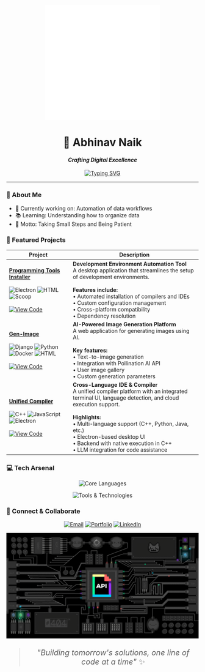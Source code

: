 <div align="center">
  <img src="./code.gif">
 
# 🌟 Abhinav Naik
#### _Crafting Digital Excellence_

[![Typing SVG](https://readme-typing-svg.herokuapp.com?font=Fira+Code&pause=1000&color=2E9FD1&center=true&vCenter=true&width=435&lines=Automate+Process;SQL;Core+Java;Google+AI+Studio;Git;Tech+Explorer)](https://git.io/typing-svg)
</div>

---
### 💫 About Me
- 🔭 Currently working on: Automation of data workflows
- 📚 Learning: Understanding how to organize data
- 🌟 Motto: Taking Small Steps and Being Patient

### 🚀 Featured Projects

| Project | Description |
|---------|-------------|
| [**Programming Tools Installer**](https://github.com/helloitsmeabhi/prginst) <br><br> ![Electron](https://img.shields.io/badge/Electron-47848F?style=flat&logo=electron&logoColor=white) ![HTML](https://img.shields.io/badge/HTML-E34F26?style=flat&logo=html5&logoColor=white) ![Scoop](https://img.shields.io/badge/Scoop-00ADD8?style=flat&logo=windows&logoColor=white) <br><br> [![View Code](https://img.shields.io/badge/View_Code-181717?style=for-the-badge&logo=github&logoColor=white)](https://github.com/helloitsmeabhi/prginst) | **Development Environment Automation Tool** <br> A desktop application that streamlines the setup of development environments.<br><br> **Features include:** <br> • Automated installation of compilers and IDEs <br> • Custom configuration management <br> • Cross-platform compatibility <br> • Dependency resolution |
| [**Gen-Image**](https://github.com/helloitsmeabhi/genimage) <br><br> ![Django](https://img.shields.io/badge/Django-092E20?style=flat&logo=django&logoColor=white) ![Python](https://img.shields.io/badge/Python-3776AB?style=flat&logo=python&logoColor=white) ![Docker](https://img.shields.io/badge/Docker-2496ED?style=flat&logo=docker&logoColor=white) ![HTML](https://img.shields.io/badge/HTML-E34F26?style=flat&logo=html5&logoColor=white) <br><br> [![View Code](https://img.shields.io/badge/View_Code-181717?style=for-the-badge&logo=github&logoColor=white)](https://github.com/helloitsmeabhi/genimage) | **AI-Powered Image Generation Platform** <br> A web application for generating images using AI.<br><br> **Key features:** <br> • Text-to-image generation <br> • Integration with Pollination AI API <br> • User image gallery <br> • Custom generation parameters |
| [**Unified Compiler**](https://github.com/helloitsmeabhi/unified-compiler) <br><br> ![C++](https://img.shields.io/badge/C++-00599C?style=flat&logo=c%2B%2B&logoColor=white) ![JavaScript](https://img.shields.io/badge/JavaScript-F7DF1E?style=flat&logo=javascript&logoColor=black) ![Electron](https://img.shields.io/badge/Electron-47848F?style=flat&logo=electron&logoColor=white)<br><br> [![View Code](https://img.shields.io/badge/View_Code-181717?style=for-the-badge&logo=github&logoColor=white)](https://github.com/helloitsmeabhi/uclad) | **Cross-Language IDE & Compiler** <br> A unified compiler platform with an integrated terminal UI, language detection, and cloud execution support.<br><br> **Highlights:** <br> • Multi-language support (C++, Python, Java, etc.) <br> • Electron-based desktop UI <br> • Backend with native execution in C++ <br> • LLM integration for code assistance |

### 💻 Tech Arsenal
<div align="center">

![Core Languages](https://skillicons.dev/icons?i=c,cpp,java,html)

![Tools & Technologies](https://skillicons.dev/icons?i=django,mysql,vscode,visualstudio,git)

</div>

### 🤝 Connect & Collaborate
<div align="center">

[![Email](https://img.shields.io/badge/Email-EA4335.svg?style=for-the-badge&logo=gmail&logoColor=white)](mailto:helloitsmeabhinav2003@gmail.com)
[![Portfolio](https://img.shields.io/badge/Portfolio-181717.svg?style=for-the-badge&logo=github&logoColor=white)](https://helloitsmeabhi.github.io)
[![LinkedIn](https://img.shields.io/badge/LinkedIn-0A66C2.svg?style=for-the-badge&logo=linkedin&logoColor=white)](https://www.linkedin.com/in/abhinav-naik-6520592b4/)

</div>

<div align="center" style="font-size:20px;">
  <img src="./backend.gif" alt="Backend Development">
  
  > _"Building tomorrow's solutions, one line of code at a time"_ ✨
</div>

